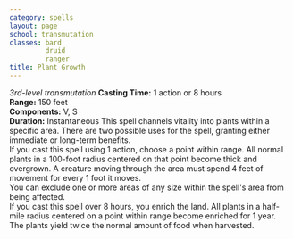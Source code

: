 ```yaml
---
category: spells
layout: page
school: transmutation
classes: bard
         druid
         ranger
title: Plant Growth 
---
```

_3rd-level transmutation_ 
**Casting Time:** 1 action or 8 hours    
**Range:** 150 feet    
**Components:** V, S    
**Duration:** Instantaneous 
This spell channels vitality into plants within a specific area. There are two possible uses for the spell, granting either immediate or long-term benefits.    
If you cast this spell using 1 action, choose a point within range. All normal plants in a 100-foot radius centered on that point become thick and overgrown. A creature moving through the area must spend 4 feet of movement for every 1 foot it moves.    
You can exclude one or more areas of any size within the spell's area from being affected.    
If you cast this spell over 8 hours, you enrich the land. All plants in a half-mile radius centered on a point within range become enriched for 1 year. The plants yield twice the normal amount of food when harvested. 